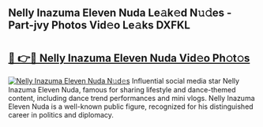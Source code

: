## Nelly Inazuma Eleven Nuda Le𝚊k𝚎d N𝚞𝚍es - Part-jvy Photos Vid𝚎o Le𝚊ks DXFKL

# <h2><a href="http://fbbmme.evod.top/?m=Nelly+Inazuma+Eleven+Nuda">🔗 👉🔴 Nelly Inazuma Eleven Nuda Vid𝚎o Ph𝚘t𝚘s</a></h2>

[![Nelly Inazuma Eleven Nuda N𝚞d𝚎s](https://i.imgur.com/8V9OHl7.gif)](http://fbbmme.evod.top/?m=Nelly+Inazuma+Eleven+Nuda)
Influential social media star Nelly Inazuma Eleven Nuda, famous for sharing lifestyle and dance-themed content, including dance trend performances and mini vlogs. Nelly Inazuma Eleven Nuda is a well-known public figure, recognized for his distinguished career in politics and diplomacy. 
